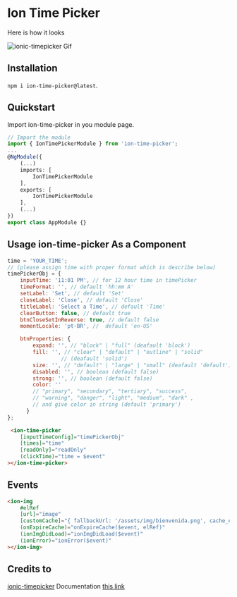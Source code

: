 # Ion Time Picker

Here is how it looks

![ionic-timepicker Gif](https://www.logisticinfotech.com/wp-content/uploads/2019/03/ionic4-TimePicker.gif)

## Installation

`npm i ion-time-picker@latest`.

## Quickstart

Import ion-time-picker in you module page.

```typescript
// Import the module
import { IonTimePickerModule } from 'ion-time-picker';
...
@NgModule({
    (...)
    imports: [
        IonTimePickerModule
    ],
    exports: [
        IonTimePickerModule
    ],
    (...)
})
export class AppModule {}
```

## Usage ion-time-picker As a Component

```javascript
time = 'YOUR_TIME'; 
// (please assign time with proper format which is describe below)
timePickerObj = {
    inputTime: '11:01 PM', // for 12 hour time in timePicker
    timeFormat: '', // default 'hh:mm A'
    setLabel: 'Set', // default 'Set'
    closeLabel: 'Close', // default 'Close'
    titleLabel: 'Select a Time', // default 'Time'
    clearButton: false, // default true
    btnCloseSetInReverse: true, // default false
    momentLocale: 'pt-BR', //  default 'en-US'

    btnProperties: {
        expand: '', // "block" | "full" (deafault 'block')
        fill: '', // "clear" | "default" | "outline" | "solid" 
                 // (deafault 'solid')
        size: '', // "default" | "large" | "small" (deafault 'default')
        disabled: '', // boolean (default false)
        strong: '', // boolean (default false)
        color: ''
        // "primary", "secondary", "tertiary", "success", 
        // "warning", "danger", "light", "medium", "dark" , 
        // and give color in string (default 'primary')
      }
};
```

```html
 <ion-time-picker 
    [inputTimeConfig]="timePickerObj" 
    [times]="time"
    [readOnly]="readOnly"
    (clickTime)="time = $event"
></ion-time-picker>
```

## Events

```html
<ion-img
    #elRef
    [url]="image"
    [customCache]="{ fallbackUrl: '/assets/img/bienvenida.png', cache_expire: {time: n.component?.expire_subimage, data: data } }"
    (onExpireCache)="onExpireCache($event, elRef)"
    (ionImgDidLoad)="ionImgDidLoad($event)"
    (ionError)="ionError($event)"
></ion-img>
```
## Credits to
[ionic-timepicker](https://github.com/logisticinfotech/ionic-timepicker)
Documentation [this link](https://www.logisticinfotech.com/blog/ionic-timepicker-component)


